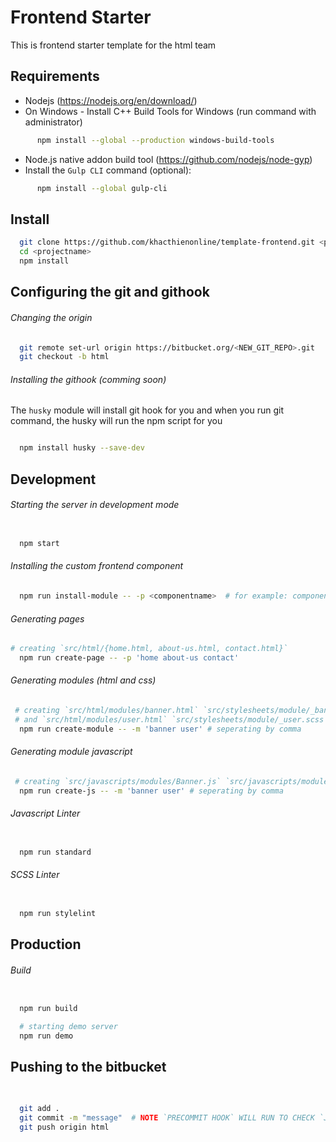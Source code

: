 # Frontend Starter
This is frontend starter template for the html team

## Requirements
- Nodejs (https://nodejs.org/en/download/)
- On Windows - Install C++ Build Tools for Windows (run command with administrator)
```sh
      npm install --global --production windows-build-tools
```

- Node.js native addon build tool (https://github.com/nodejs/node-gyp)
- Install the `Gulp CLI` command (optional):
```sh
      npm install --global gulp-cli

```

## Install
```sh
  git clone https://github.com/khacthienonline/template-frontend.git <projectname>
  cd <projectname>
  npm install

```
## Configuring the git and githook
###### Changing the origin
```sh
  git remote set-url origin https://bitbucket.org/<NEW_GIT_REPO>.git
  git checkout -b html
```
###### Installing the githook (comming soon)

The `husky` module will install git hook for you and when you run git command, the husky will run the npm script for you

```sh

  npm install husky --save-dev

```

## Development

###### Starting the server in development mode
```sh

  npm start

```
###### Installing the custom frontend component
```sh
  npm run install-module -- -p <componentname>  # for example: componentname is fc8-footer

```

###### Generating pages

```sh
# creating `src/html/{home.html, about-us.html, contact.html}`
  npm run create-page -- -p 'home about-us contact'

```
###### Generating modules (html and css)

```sh
 # creating `src/html/modules/banner.html` `src/stylesheets/module/_banner.scss`
 # and `src/html/modules/user.html` `src/stylesheets/module/_user.scss`
  npm run create-module -- -m 'banner user' # seperating by comma

```
###### Generating module javascript

```sh
 # creating `src/javascripts/modules/Banner.js` `src/javascripts/modules/User.js`
  npm run create-js -- -m 'banner user' # seperating by comma

```

###### Javascript Linter

```sh

  npm run standard

```
###### SCSS Linter

```sh

  npm run stylelint

```
## Production
###### Build
```sh

  npm run build

  # starting demo server
  npm run demo

```


## Pushing to the bitbucket
######
```sh

  git add .
  git commit -m "message"  # NOTE `PRECOMMIT HOOK` WILL RUN TO CHECK `JS LINT` AND `STYLELINT`
  git push origin html

```
